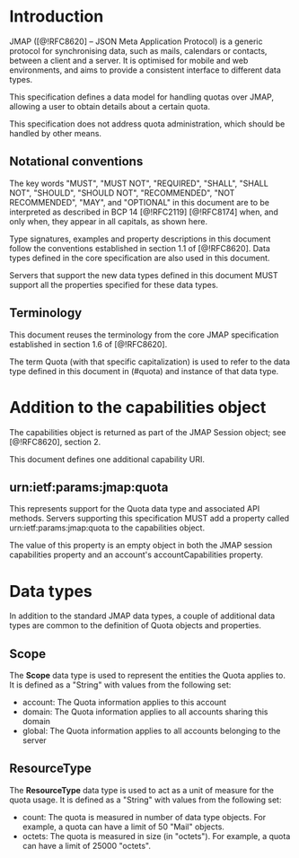 # Introduction

JMAP ([@!RFC8620] – JSON Meta Application Protocol) is a generic protocol for synchronising data, such as mails,
calendars or contacts, between a client and a server. It is optimised for mobile and web environments, and aims
to provide a consistent interface to different data types.

This specification defines a data model for handling quotas over JMAP, allowing a user to obtain details about a certain quota.

This specification does not address quota administration, which should be handled by other means.

## Notational conventions

The key words "MUST", "MUST NOT", "REQUIRED", "SHALL", "SHALL NOT",
"SHOULD", "SHOULD NOT", "RECOMMENDED", "NOT RECOMMENDED", "MAY", and
"OPTIONAL" in this document are to be interpreted as described in BCP
14 [@!RFC2119] [@!RFC8174] when, and only when, they appear in all
capitals, as shown here.

Type signatures, examples and property descriptions in this document follow the conventions established in section 1.1
of [@!RFC8620]. Data types defined in the core specification are also used in this document.

Servers that support the new data types defined in this document MUST support all the properties specified for these data types.

## Terminology

This document reuses the terminology from the core JMAP specification established in section 1.6 of [@!RFC8620].

The term Quota (with that specific capitalization) is used to refer to the data type defined in this document 
in (#quota) and instance of that data type.

# Addition to the capabilities object

The capabilities object is returned as part of the JMAP Session object; see [@!RFC8620], section 2.

This document defines one additional capability URI.

## urn:ietf:params:jmap:quota

This represents support for the Quota data type and associated API methods. Servers supporting this specification MUST add a property called urn:ietf:params:jmap:quota to the capabilities object.

The value of this property is an empty object in both the JMAP session capabilities property and an account's accountCapabilities property.

# Data types

In addition to the standard JMAP data types, a couple of additional data types are common to the definition of Quota objects and properties.

## Scope

The **Scope** data type is used to represent the entities the Quota applies to. It is defined as a "String" with values from the following set:

* account: The Quota information applies to this account
* domain: The Quota information applies to all accounts sharing this domain
* global: The Quota information applies to all accounts belonging to the server

## ResourceType

The **ResourceType** data type is used to act as a unit of measure for the quota usage. It is defined as a "String" with values from the following set:

* count: The quota is measured in number of data type objects. For example, a quota can have a limit of 50 "Mail" objects.
* octets: The quota is measured in size (in "octets"). For example, a quota can have a limit of 25000 "octets".
